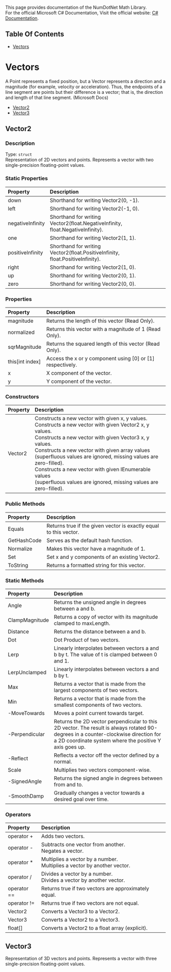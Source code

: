 This page provides documentation of the NumDotNet Math Library.  
For the official Microsoft C# Documentation, Visit the official website: [C# Documentation](https://docs.microsoft.com/en-us/dotnet/csharp/).

## Table Of Contents
* [Vectors](https://github.com/GameGenesis/NumDotNet/wiki/Documentation#vectors)

# Vectors
A Point represents a fixed position, but a Vector represents a direction and a magnitude (for example, velocity or acceleration). Thus, the endpoints of a line segment are points but their difference is a vector; that is, the direction and length of that line segment. (Microsoft Docs)
* [Vector2](https://github.com/GameGenesis/NumDotNet/wiki/Documentation#vector2)
* [Vector3](https://github.com/GameGenesis/NumDotNet/wiki/Documentation#vector3)

## Vector2
### Description
Type: `struct`  
Representation of 2D vectors and points. Represents a vector with two single-precision floating-point values.

### Static Properties
|Property         |  Description                                                                   |
|:----------------|:-------------------------------------------------------------------------------|
|down             |  Shorthand for writing Vector2(0, -1).                                         |
|left             |  Shorthand for writing Vector2(-1, 0).                                         |
|negativeInfinity |  Shorthand for writing Vector2(float.NegativeInfinity, float.NegativeInfinity).|
|one              |  Shorthand for writing Vector2(1, 1).                                          |
|positiveInfinity |  Shorthand for writing Vector2(float.PositiveInfinity, float.PositiveInfinity).|
|right            |  Shorthand for writing Vector2(1, 0).                                          |
|up               |  Shorthand for writing Vector2(0, 1).                                          |
|zero             |  Shorthand for writing Vector2(0, 0).                                          |

### Properties
|Property        |  Description                                               |
|:---------------|:-----------------------------------------------------------|
|magnitude       |  Returns the length of this vector (Read Only).            |
|normalized      |  Returns this vector with a magnitude of 1 (Read Only).    |
|sqrMagnitude    |  Returns the squared length of this vector (Read Only).    |
|this[int index] |  Access the x or y component using [0] or [1] respectively.|
|x               |  X component of the vector.                                |
|y               |  Y component of the vector.                                |

### Constructors
|Property|  Description                                                   |
|:-------|:---------------------------------------------------------------|
|Vector2 |  Constructs a new vector with given x, y values.<br/>Constructs a new vector with given Vector2 x, y values.<br/>Constructs a new vector with given Vector3 x, y values.<br/>Constructs a new vector with given array values<br/>(superfluous values are ignored, missing values are zero-filled).<br/>Constructs a new vector with given IEnumerable values<br/>(superfluous values are ignored, missing values are zero-filled).|

### Public Methods
|Property    |  Description                                                      |
|:-----------|:------------------------------------------------------------------|
|Equals      |  Returns true if the given vector is exactly equal to this vector.|
|GetHashCode |  Serves as the default hash function.                             |
|Normalize   |  Makes this vector have a magnitude of 1.                         |
|Set	     |  Set x and y components of an existing Vector2.                   |
|ToString    |  Returns a formatted string for this vector.                      |

### Static Methods
|Property       |  Description                                                                                   |
|:--------------|:-----------------------------------------------------------------------------------------------|
|Angle          |  Returns the unsigned angle in degrees between a and b.                                        |
|ClampMagnitude |  Returns a copy of vector with its magnitude clamped to maxLength.                             |
|Distance       |  Returns the distance between a and b.                                                         |
|Dot            |  Dot Product of two vectors.                                                                   |
|Lerp           |  Linearly interpolates between vectors a and b by t. The value of t is clamped between 0 and 1.|
|LerpUnclamped  |  Linearly interpolates between vectors a and b by t.                                           |
|Max            |  Returns a vector that is made from the largest components of two vectors.                     |
|Min            |  Returns a vector that is made from the smallest components of two vectors.                    |
|-MoveTowards   |  Moves a point current towards target.                                                         |
|-Perpendicular |  Returns the 2D vector perpendicular to this 2D vector. The result is always rotated 90-degrees in a counter-clockwise direction for a 2D coordinate system where the positive Y axis goes up.                                                          |
|-Reflect       |  Reflects a vector off the vector defined by a normal.                                         |
|Scale          |  Multiplies two vectors component-wise.                                                        |
|-SignedAngle   |  Returns the signed angle in degrees between from and to.                                      |
|-SmoothDamp    |  Gradually changes a vector towards a desired goal over time.                                  |

### Operators
|Property    |  Description                                                                |
|:-----------|:----------------------------------------------------------------------------|
|operator +  |  Adds two vectors.                                                          |
|operator -  |  Subtracts one vector from another.<br/>Negates a vector.                   |
|operator *  |  Multiplies a vector by a number.<br/>Multiplies a vector by another vector.|
|operator /  |  Divides a vector by a number.<br/>Divides a vector by another vector.      |
|operator == |  Returns true if two vectors are approximately equal.                       |
|operator != |  Returns true if two vectors are not equal.                                 |
|Vector2     |  Converts a Vector3 to a Vector2.                                           |
|Vector3     |  Converts a Vector2 to a Vector3.                                           |
|float[]     |  Converts a Vector2 to a float array (explicit).                            |

## Vector3
Representation of 3D vectors and points. Represents a vector with three single-precision floating-point values.
